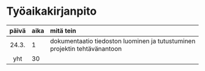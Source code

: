 # Työaikakirjanpito

| päivä | aika | mitä tein  |
| :----:|:-----| :-----|
| 24.3. | 1    | dokumentaatio tiedoston luominen ja tutustuminen projektin tehtävänantoon |
| yht   | 30   | | 
